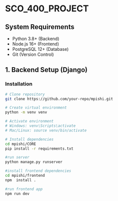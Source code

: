 # SCO_400_PROJECT

## System Requirements
- Python 3.8+ (Backend)
- Node.js 16+ (Frontend)
- PostgreSQL 12+ (Database)
- Git (Version Control)

## 1. Backend Setup (Django)

### Installation
```bash
# Clone repository
git clone https://github.com/your-repo/mpishi.git

# Create virtual environment
python -m venv venv

# Activate environment
# Windows: venv\Scripts\activate
# Mac/Linux: source venv/bin/activate

# Install dependencies
cd mpishi/CORE
pip install -r requirements.txt

#run server
python manage.py runserver

#install frontend dependencies
cd mpishi/frontend
npm  install .

#run frontend app
npm run dev
